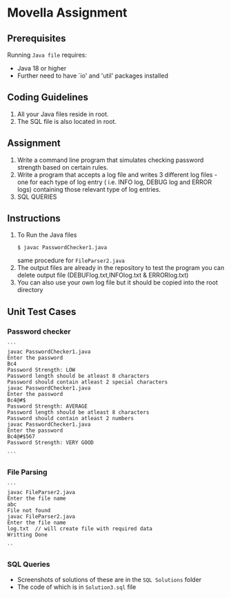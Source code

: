 # Movella Assignment

## Prerequisites

Running `Java file` requires:

* Java 18 or higher
* Further need to have `io' and 'util' packages installed

## Coding Guidelines

1. All your Java files reside in root.
2. The SQL file is also located in root.

## Assignment
1. Write a command line program that simulates checking password strength based on certain rules.
2. Write a program that accepts a log file and writes 3 different log files - one
   for each type of log entry ( i.e. INFO log, DEBUG log and ERROR logs) containing those relevant type
   of log entries.
3. SQL QUERIES

## Instructions
1. To Run the Java files
    ```
    $ javac PasswordChecker1.java
    ```
   same procedure for `FileParser2.java`
2. The output files are already in the repository to test the program you can delete output file (DEBUFlog.txt,INFOlog.txt & ERRORlog.txt)
3. You can also use your own log file but it should be copied into the root directory

## Unit Test Cases

### Password checker
    ```
    javac PasswordChecker1.java
    Enter the password
    Bc4
    Password Strength: LOW
    Password length should be atleast 8 characters
    Password should contain atleast 2 special characters
    javac PasswordChecker1.java
    Enter the password
    Bc4@#$
    Password Strength: AVERAGE
    Password length should be atleast 8 characters
    Password should contain atleast 2 numbers
    javac PasswordChecker1.java
    Enter the password
    Bc4@#$567
    Password Strength: VERY GOOD
    
    ```
### File Parsing
    ```
    javac FileParser2.java
    Enter the file name
    abc
    File not found
    javac FileParser2.java
    Enter the file name
    log.txt  // will create file with required data
    Writting Done
    
    ``
### SQL Queries

* Screenshots of solutions of these are in the `SQL Solutions` folder
* The code of which is in `Solution3.sql` file

